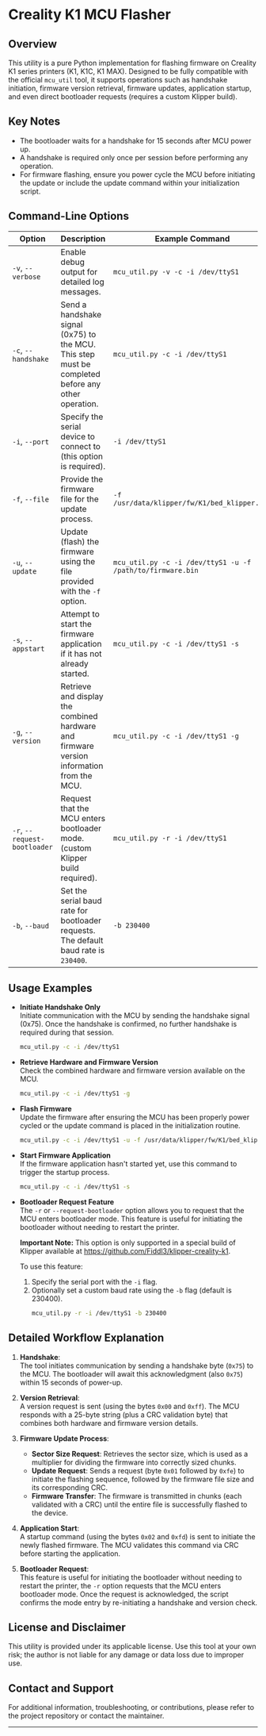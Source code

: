 # Creality K1 MCU Flasher

## Overview

This utility is a pure Python implementation for flashing firmware on Creality K1 series printers (K1, K1C, K1 MAX). Designed to be fully compatible with the official `mcu_util` tool, it supports operations such as handshake initiation, firmware version retrieval, firmware updates, application startup, and even direct bootloader requests (requires a custom Klipper build).

## Key Notes

- The bootloader waits for a handshake for 15 seconds after MCU power up.
- A handshake is required only once per session before performing any operation.
- For firmware flashing, ensure you power cycle the MCU before initiating the update or include the update command within your initialization script.

## Command-Line Options

| Option                         | Description                                                                                                                                                 | Example Command                                                       |
|--------------------------------|-------------------------------------------------------------------------------------------------------------------------------------------------------------|-----------------------------------------------------------------------|
| `-v`, `--verbose`              | Enable debug output for detailed log messages.                                                                                                              | `mcu_util.py -v -c -i /dev/ttyS1`                                       |
| `-c`, `--handshake`            | Send a handshake signal (0x75) to the MCU. This step must be completed before any other operation.                                                       | `mcu_util.py -c -i /dev/ttyS1`                                          |
| `-i`, `--port`                 | Specify the serial device to connect to (this option is required).                                                                                          | `-i /dev/ttyS1`                                                       |
| `-f`, `--file`                 | Provide the firmware file for the update process.                                                                                                           | `-f /usr/data/klipper/fw/K1/bed_klipper.bin`                           |
| `-u`, `--update`               | Update (flash) the firmware using the file provided with the `-f` option.                                                                                    | `mcu_util.py -c -i /dev/ttyS1 -u -f /path/to/firmware.bin`               |
| `-s`, `--appstart`             | Attempt to start the firmware application if it has not already started.                                                                                    | `mcu_util.py -c -i /dev/ttyS1 -s`                                       |
| `-g`, `--version`              | Retrieve and display the combined hardware and firmware version information from the MCU.                                                                     | `mcu_util.py -c -i /dev/ttyS1 -g`                                       |
| `-r`, `--request-bootloader`   | Request that the MCU enters bootloader mode. (custom Klipper build required).                                    | `mcu_util.py -r -i /dev/ttyS1`                                          |
| `-b`, `--baud`                 | Set the serial baud rate for bootloader requests. The default baud rate is `230400`.                                                                          | `-b 230400`                                                           |

## Usage Examples

- **Initiate Handshake Only**  
  Initiate communication with the MCU by sending the handshake signal (0x75). Once the handshake is confirmed, no further handshake is required during that session.  
  ```bash
  mcu_util.py -c -i /dev/ttyS1
  ```

- **Retrieve Hardware and Firmware Version**  
  Check the combined hardware and firmware version available on the MCU.
  ```bash
  mcu_util.py -c -i /dev/ttyS1 -g
  ```

- **Flash Firmware**  
  Update the firmware after ensuring the MCU has been properly power cycled or the update command is placed in the initialization routine.
  ```bash
  mcu_util.py -c -i /dev/ttyS1 -u -f /usr/data/klipper/fw/K1/bed_klipper.bin
  ```

- **Start Firmware Application**  
  If the firmware application hasn't started yet, use this command to trigger the startup process.
  ```bash
  mcu_util.py -c -i /dev/ttyS1 -s
  ```

- **Bootloader Request Feature**  
    The `-r` or `--request-bootloader` option allows you to request that the MCU enters bootloader mode. This feature is     useful for initiating the bootloader without needing to restart the printer.

    **Important Note:** 
    This option is only supported in a special build of Klipper available at https://github.com/Fiddl3/klipper-creality-k1.

    To use this feature:
    1. Specify the serial port with the `-i` flag.
    2. Optionally set a custom baud rate using the `-b` flag (default is 230400).
        ```bash
        mcu_util.py -r -i /dev/ttyS1 -b 230400
        ```



## Detailed Workflow Explanation

1. **Handshake**:  
   The tool initiates communication by sending a handshake byte (`0x75`) to the MCU. The bootloader will await this acknowledgment (also `0x75`) within 15 seconds of power-up.

2. **Version Retrieval**:  
   A version request is sent (using the bytes `0x00` and `0xff`). The MCU responds with a 25-byte string (plus a CRC validation byte) that combines both hardware and firmware version details.

3. **Firmware Update Process**:  
   - **Sector Size Request**: Retrieves the sector size, which is used as a multiplier for dividing the firmware into correctly sized chunks.
   - **Update Request**: Sends a request (byte `0x01` followed by `0xfe`) to initiate the flashing sequence, followed by the firmware file size and its corresponding CRC.
   - **Firmware Transfer**: The firmware is transmitted in chunks (each validated with a CRC) until the entire file is successfully flashed to the device.

4. **Application Start**:  
   A startup command (using the bytes `0x02` and `0xfd`) is sent to initiate the newly flashed firmware. The MCU validates this command via CRC before starting the application.

5. **Bootloader Request**:  
   This feature is useful for initiating the bootloader without needing to restart the printer, the `-r` option requests that the MCU enters bootloader mode. Once the request is acknowledged, the script confirms the mode entry by re-initiating a handshake and version check.

## License and Disclaimer

This utility is provided under its applicable license. Use this tool at your own risk; the author is not liable for any damage or data loss due to improper use.

## Contact and Support

For additional information, troubleshooting, or contributions, please refer to the project repository or contact the maintainer.

---
